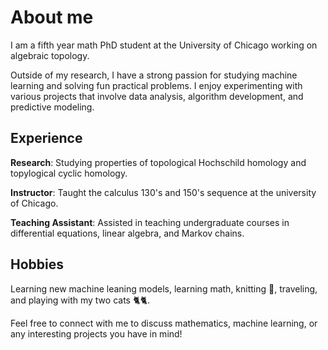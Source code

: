 # About me

I am a fifth year math PhD student at the University of Chicago working on algebraic topology. 

Outside of my research, I have a strong passion for studying machine learning and solving fun practical problems. I enjoy experimenting with various projects that involve data analysis, algorithm development, and predictive modeling.


<!-- **Projects**: Developing machine learning models, data visualization, and creating interactive web applications. -->

## Experience
**Research**: Studying properties of topological Hochschild homology and topylogical cyclic homology.

**Instructor**: Taught the calculus 130's and 150's sequence at the university of Chicago.

**Teaching Assistant**: Assisted in teaching undergraduate courses in differential equations, linear algebra, and Markov chains.


## Hobbies

Learning new machine leaning models, learning math, knitting 🧶, traveling, and playing with my two cats 🐈🐈.

Feel free to connect with me to discuss mathematics, machine learning, or any interesting projects you have in mind!

<!--
**Iris-Yunxuan-Li/Iris-Yunxuan-Li** is a ✨ _special_ ✨ repository because its `README.md` (this file) appears on your GitHub profile.

Here are some ideas to get you started:

- 🔭 I’m currently working on ...
- 🌱 I’m currently learning ...
- 👯 I’m looking to collaborate on ...
- 🤔 I’m looking for help with ...
- 💬 Ask me about ...
- 📫 How to reach me: ...
- 😄 Pronouns: ...
- ⚡ Fun fact: ...
-->
